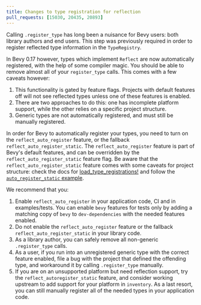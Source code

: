 ```yaml
---
title: Changes to type registration for reflection
pull_requests: [15030, 20435, 20893]
---
```


Calling `.register_type` has long been a nuisance for Bevy users: both library authors and end users.
This step was previously required in order to register reflected type information in the `TypeRegistry`.

In Bevy 0.17 however, types which implement `Reflect` are now automatically registered, with the help of some compiler magic.
You should be able to remove almost all of your `register_type` calls.
This comes with a few caveats however:

1. This functionality is gated by feature flags. Projects with default features off will not see reflected types unless one of these features is enabled.
2. There are two approaches to do this: one has incomplete platform support, while the other relies on a specific project structure.
3. Generic types are not automatically registered, and must still be manually registered.

In order for Bevy to automatically register your types, you need to turn on the `reflect_auto_register` feature, or the fallback `reflect_auto_register_static`.
The `reflect_auto_register` feature is part of Bevy's default features, and can be overridden by the `reflect_auto_register_static` feature flag.
Be aware that the `reflect_auto_register_static` feature comes with some caveats for project structure: check the docs for [load_type_registrations!](https://docs.rs/bevy/0.17.0-rc.1/bevy/reflect/macro.load_type_registrations.html) and follow the [`auto_register_static` example](https://github.com/bevyengine/bevy/tree/main/examples/reflection/auto_register_static).

We recommend that you:

1. Enable `reflect_auto_register` in your application code, CI and in examples/tests. You can enable `bevy` features for tests only by adding a matching copy of `bevy` to `dev-dependencies` with the needed features enabled.
2. Do not enable the `reflect_auto_register` feature or the fallback `reflect_auto_register_static` in your library code.
3. As a library author, you can safely remove all non-generic `.register_type` calls.
4. As a user, if you run into an unregistered generic type with the correct feature enabled, file a bug with the project that defined the offending type, and workaround it by calling `.register_type` manually.
5. If you are on an unsupported platform but need reflection support, try the `reflect_autoregister_static` feature, and consider working upstream to add support for your platform in `inventory`. As a last resort, you can still manually register all of the needed types in your application code.
